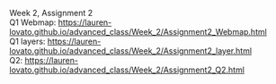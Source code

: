 Week 2, Assignment 2  
Q1 Webmap: https://lauren-lovato.github.io/advanced_class/Week_2/Assignment2_Webmap.html  
Q1 layers: https://lauren-lovato.github.io/advanced_class/Week_2/Assignment2_layer.html  
Q2: https://lauren-lovato.github.io/advanced_class/Week_2/Assignment2_Q2.html  

